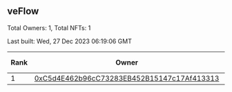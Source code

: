 ## veFlow

Total Owners: 1, Total NFTs: 1

Last built: Wed, 27 Dec 2023 06:19:06 GMT

| Rank | Owner | Voting Power | Influence | NFTs Id |
| --- | --- | --- | --- | --- |
  | 1 | [0xC5d4E462b96cC73283EB452B15147c17Af413313](https://debank.com/profile/0xC5d4E462b96cC73283EB452B15147c17Af413313?chain=canto) | 106,433.635 | 0.03607% | 1 |